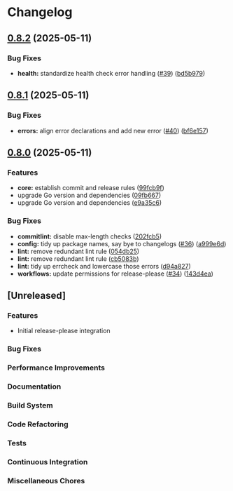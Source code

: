 # Changelog

## [0.8.2](https://github.com/tarmac-project/hord/compare/v0.8.1...v0.8.2) (2025-05-11)


### Bug Fixes

* **health:** standardize health check error handling ([#39](https://github.com/tarmac-project/hord/issues/39)) ([bd5b979](https://github.com/tarmac-project/hord/commit/bd5b979bfb81518dea703c9d79c9422556548d74))

## [0.8.1](https://github.com/tarmac-project/hord/compare/v0.8.0...v0.8.1) (2025-05-11)


### Bug Fixes

* **errors:** align error declarations and add new error ([#40](https://github.com/tarmac-project/hord/issues/40)) ([bf6e157](https://github.com/tarmac-project/hord/commit/bf6e1573a9ea8a5e39ba0f6312d2d4a7a7210b23))

## [0.8.0](https://github.com/tarmac-project/hord/compare/v0.7.0...v0.8.0) (2025-05-11)


### Features

* **core:** establish commit and release rules ([99fcb9f](https://github.com/tarmac-project/hord/commit/99fcb9f9498f85b806545f6ddffb9270b36aaefa))
* upgrade Go version and dependencies ([09fb667](https://github.com/tarmac-project/hord/commit/09fb667a4c326981c0d2cb94e12a04140c717041))
* upgrade Go version and dependencies ([e9a35c6](https://github.com/tarmac-project/hord/commit/e9a35c6250fb4f854f5bdfdf141d93bcb2ac69a0))


### Bug Fixes

* **commitlint:** disable max-length checks ([202fcb5](https://github.com/tarmac-project/hord/commit/202fcb5d6a07bd5adb99ab2773fe57b7079ba996))
* **config:** tidy up package names, say bye to changelogs ([#36](https://github.com/tarmac-project/hord/issues/36)) ([a999e6d](https://github.com/tarmac-project/hord/commit/a999e6d8a5c46cb0d8dcd445666f427581917c18))
* **lint:** remove redundant lint rule ([054db25](https://github.com/tarmac-project/hord/commit/054db25e0c7277933d32eea06a08c188bc8b05d8))
* **lint:** remove redundant lint rule ([cb5083b](https://github.com/tarmac-project/hord/commit/cb5083bcb68a30c729b6f650cc155b67824ac35e))
* **lint:** tidy up errcheck and lowercase those errors ([d94a827](https://github.com/tarmac-project/hord/commit/d94a827354011f8779f2f838034611741b838543))
* **workflows:** update permissions for release-please ([#34](https://github.com/tarmac-project/hord/issues/34)) ([143d4ea](https://github.com/tarmac-project/hord/commit/143d4ea0d4a9db451fb92cdd2ff16e7fba8dfc6f))

## [Unreleased]

### Features
- Initial release-please integration

### Bug Fixes

### Performance Improvements

### Documentation

### Build System

### Code Refactoring

### Tests

### Continuous Integration

### Miscellaneous Chores
